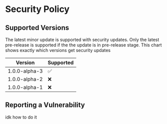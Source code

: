 # Security Policy

## Supported Versions

The latest minor update is supported with security updates. Only the latest pre-release is supported if the the update is in pre-release stage. This chart shows exactly which versions get security updates

| Version         | Supported          |
| ----------------| ------------------ |
| 1.0.0-alpha-3   | :white_check_mark: |
| 1.0.0-alpha-2   | :x:                |
| 1.0.0-alpha-1   | :x:                |

## Reporting a Vulnerability

idk how to do it
